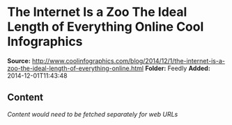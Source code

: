 # The Internet Is a Zoo The Ideal Length of Everything Online Cool Infographics

**Source:** http://www.coolinfographics.com/blog/2014/12/1/the-internet-is-a-zoo-the-ideal-length-of-everything-online.html
**Folder:** Feedly
**Added:** 2014-12-01T11:43:48




## Content
*Content would need to be fetched separately for web URLs*
